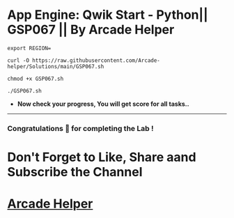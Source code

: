 # App Engine: Qwik Start - Python|| GSP067 || By Arcade Helper
```
export REGION=
```
```
curl -O https://raw.githubusercontent.com/Arcade-helper/Solutions/main/GSP067.sh

chmod +x GSP067.sh

./GSP067.sh
```

* **Now check your progress, You will get score for all tasks..**
---

### Congratulations 🎉 for completing the Lab !

# Don't Forget to Like, Share aand Subscribe the Channel

# [Arcade Helper](https://www.youtube.com/@ArcadeHelper1418)
